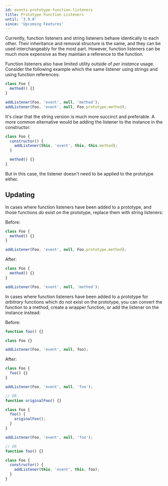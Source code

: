 ```yaml
---
id: events.prototype-function-listeners
title: Prototype Function Listeners
until: '3.9.0'
since: 'Upcoming Features'
---
```


Currently, function listeners and string listeners behave identically to each
other. Their inheritance and removal structure is the same, and they can be used
interchangeably for the most part. However, function listeners can be much more
expensive as they maintain a reference to the function.

Function listeners also have limited utility outside of _per instance_ usage.
Consider the following example which the same listener using strings and using
function references:

```js
class Foo {
  method() {}
}

addListener(Foo, 'event', null, 'method');
addListener(Foo, 'event', null, Foo.prototype.method);
```

It's clear that the string version is much more succinct and preferable. A more
common alternative would be adding the listener to the instance in the
constructor:

```js
class Foo {
  constructor() {
    addListener(this, 'event', this, this.method);
  }

  method() {}
}
```

But in this case, the listener doesn't need to be applied to the prototype
either.

## Updating

In cases where function listeners have been added to a prototype, and those
functions _do_ exist on the prototype, replace them with string listeners:

Before:
```js
class Foo {
  method() {}
}

addListener(Foo, 'event', null, Foo.prototype.method);
```

After:
```js
class Foo {
  method() {}
}

addListener(Foo, 'event', null, 'method');
```

In cases where function listeners have been added to a prototype for _arbitrary_
functions which do not exist on the prototype, you can convert the function to a
method, create a wrapper function, or add the listener on the instance instead:

Before:
```js
function foo() {}

class Foo {}

addListener(Foo, 'event', null, foo);
```

After:
```js
class Foo {
  foo() {}
}

addListener(Foo, 'event', null, 'foo');

// OR
function originalFoo() {}

class Foo {
  foo() {
    originalFoo();
  }
}

addListener(Foo, 'event', null, 'foo');

// OR
function foo() {}

class Foo {
  constructor() {
    addListener(this, 'event', this, foo);
  }
}
```
